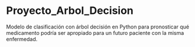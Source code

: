 # Proyecto_Arbol_Decision
Modelo de clasificación con árbol decisión en Python para pronosticar qué medicamento podría ser apropiado para un futuro paciente con la misma enfermedad. 
